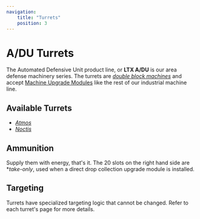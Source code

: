 ```yaml
---
navigation:
    title: "Turrets"
    position: 3
---
```


# A/DU Turrets

The Automated Defensive Unit product line, or **LTX A/DU** is our area defense machinery series. The turrets are
*[double block machines](../machines/double_block_machines.md)* and accept [Machine Upgrade Modules](../fundamentals/upgrade_system.md)
like the rest of our industrial machine line.

## Available Turrets
- [*Atmos*](rocket_turret.md)
- [*Noctis*](railgun_turret.md)

## Ammunition
Supply them with energy, that's it. The 20 slots on the right hand side are **take-only*, used when a direct drop
collection upgrade module is installed.

## Targeting
Turrets have specialized targeting logic that cannot be changed. Refer to each turret's page for more details.